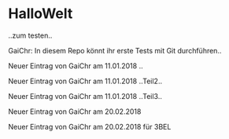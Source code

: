 # HalloWelt
..zum testen..

GaiChr: In diesem Repo könnt ihr erste Tests mit Git durchführen..

Neuer Eintrag von GaiChr am 11.01.2018 ..

Neuer Eintrag von GaiChr am 11.01.2018 ..Teil2..

Neuer Eintrag von GaiChr am 11.01.2018 ..Teil3..

Neuer Eintrag von GaiChr am 20.02.2018

Neuer Eintrag von GaiChr am 20.02.2018 für 3BEL

